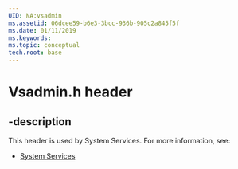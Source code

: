 ```yaml
---
UID: NA:vsadmin
ms.assetid: 06dcee59-b6e3-3bcc-936b-905c2a845f5f
ms.date: 01/11/2019
ms.keywords: 
ms.topic: conceptual
tech.root: base
---
```


# Vsadmin.h header


## -description


This header is used by System Services. For more information, see:

- [System Services](../_base/index.md)

